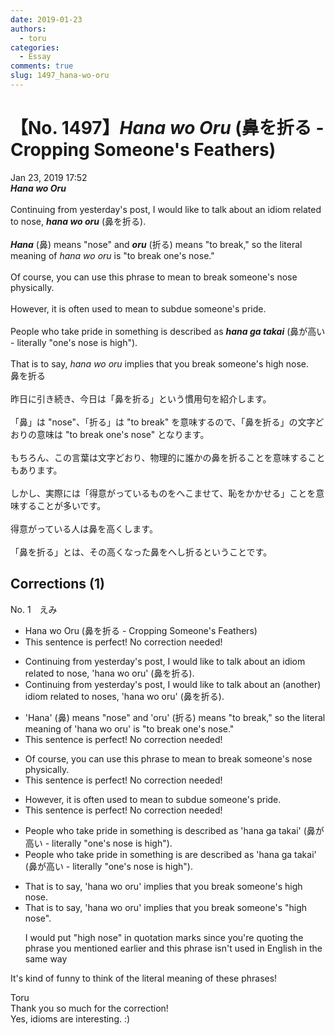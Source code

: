 ```yaml
---
date: 2019-01-23
authors:
  - toru
categories:
  - Essay
comments: true
slug: 1497_hana-wo-oru
---
```


# 【No. 1497】<strong><em>Hana wo Oru</strong></em> (鼻を折る - Cropping Someone's Feathers)
<div class="date">Jan 23, 2019 17:52</div>
<div id="post"><div id="body_show_ori">
<strong><em>Hana wo Oru</strong></em><br/><br/>Continuing from yesterday's post, I would like to talk about an idiom related to nose, <strong><em>hana wo oru</em></strong> (鼻を折る).<br/><br/><strong><em>Hana</em></strong> (鼻) means "nose" and <strong><em>oru</em></strong> (折る) means "to break," so the literal meaning of <em>hana wo oru</em> is "to break one's nose."<br/><br/>Of course, you can use this phrase to mean to break someone's nose physically.<br/><br/>However, it is often used to mean to subdue someone's pride.<br/><br/>People who take pride in something is described as <strong><em>hana ga takai</em></strong> (鼻が高い - literally "one's nose is high").<br/><br/>That is to say, <em>hana wo oru</em> implies that you break someone's high nose.
</div></div>

<!-- more -->

<div id="post_ja"><div id="body_show_mo">
鼻を折る<br/><br/>昨日に引き続き、今日は「鼻を折る」という慣用句を紹介します。<br/><br/>「鼻」は "nose"、「折る」は "to break" を意味するので、「鼻を折る」の文字どおりの意味は "to break one's nose" となります。<br/><br/>もちろん、この言葉は文字どおり、物理的に誰かの鼻を折ることを意味することもあります。<br/><br/>しかし、実際には「得意がっているものをへこませて、恥をかかせる」ことを意味することが多いです。<br/><br/>得意がっている人は鼻を高くします。<br/><br/>「鼻を折る」とは、その高くなった鼻をへし折るということです。
</div></div>

## Corrections (1)
<div id="block"><div class="first_name"> No. 1　<span class="just_name">えみ</span></div><div id="block2">
<ul class="correction_field">
<li class="incorrect">Hana wo Oru (鼻を折る - Cropping Someone's Feathers)</li>
<li class="corrected perfect">This sentence is perfect! No correction needed!</li>
</ul>
<ul class="correction_field">
<li class="incorrect">Continuing from yesterday's post, I would like to talk about an idiom related to nose, 'hana wo oru' (鼻を折る).</li>
<li class="corrected correct">
Continuing from yesterday's post, I would like to talk about an <span class="f_blue">(another)</span> idiom related to nose<span class="f_blue">s</span>, 'hana wo oru' (鼻を折る).
</li>
</ul>
<ul class="correction_field">
<li class="incorrect">'Hana' (鼻) means "nose" and 'oru' (折る) means "to break," so the literal meaning of 'hana wo oru' is "to break one's nose."</li>
<li class="corrected perfect">This sentence is perfect! No correction needed!</li>
</ul>
<ul class="correction_field">
<li class="incorrect">Of course, you can use this phrase to mean to break someone's nose physically.</li>
<li class="corrected perfect">This sentence is perfect! No correction needed!</li>
</ul>
<ul class="correction_field">
<li class="incorrect">However, it is often used to mean to subdue someone's pride.</li>
<li class="corrected perfect">This sentence is perfect! No correction needed!</li>
</ul>
<ul class="correction_field">
<li class="incorrect">People who take pride in something is described as 'hana ga takai' (鼻が高い - literally "one's nose is high").</li>
<li class="corrected correct">
People who take pride in something <span class="sline">is</span> <span class="f_blue">are</span> described as 'hana ga takai' (鼻が高い - literally "one's nose is high").
</li>
</ul>
<ul class="correction_field">
<li class="incorrect">That is to say, 'hana wo oru' implies that you break someone's high nose.</li>
<li class="corrected correct">
That is to say, 'hana wo oru' implies that you break someone's "high nose".
<p class="correction_comment">I would put "high nose" in quotation marks since you're quoting the phrase you mentioned earlier and this phrase isn't used in English in the same way</p>
</li>
</ul>
<p class="comment_small">
 It's kind of funny to think of the literal meaning of these phrases!
</p>

</div><div class="name"><span class="just_name">Toru</span><br>
Thank you so much for the correction!<br/>Yes, idioms are interesting. :)
</div>
</div>
